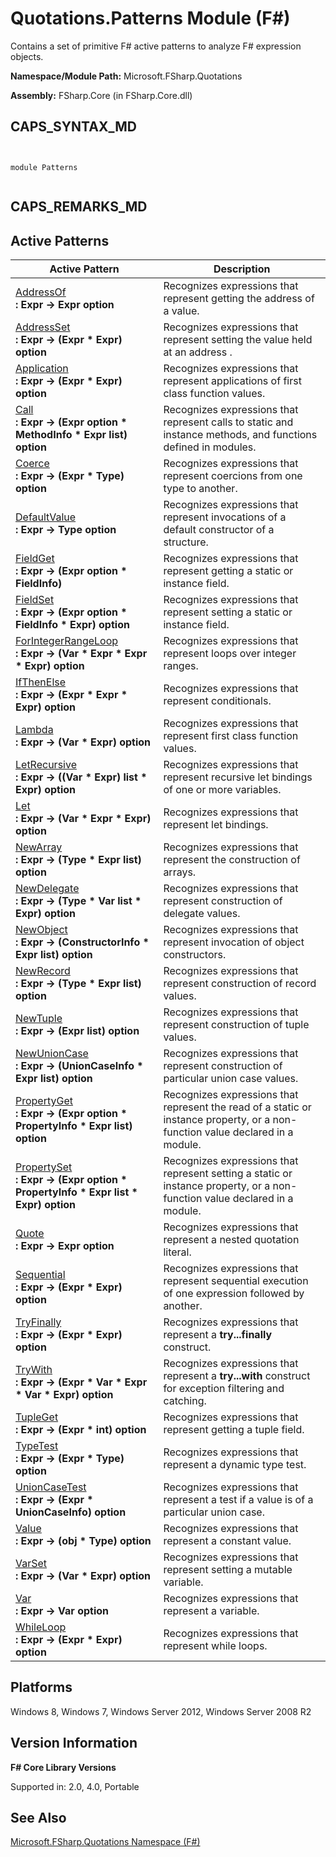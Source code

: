 # Quotations.Patterns Module (F#)

Contains a set of primitive F# active patterns to analyze F# expression objects.

**Namespace/Module Path:** Microsoft.FSharp.Quotations

**Assembly:** FSharp.Core (in FSharp.Core.dll)


## CAPS_SYNTAX_MD



```


module Patterns


```



## CAPS_REMARKS_MD

## Active Patterns


|Active Pattern|Description|
|--------------|-----------|
|[AddressOf](http://msdn.microsoft.com/en-us/library/dc14214e-96a1-43b7-ae8c-44d2b78dad4d)<br />**: Expr -&gt; Expr option**|Recognizes expressions that represent getting the address of a value.|
|[AddressSet](http://msdn.microsoft.com/en-us/library/08abb9b7-ca3c-4170-886a-ee393e6aa5f7)<br />**: Expr -&gt; (Expr &#42; Expr) option**|Recognizes expressions that represent setting the value held at an address .|
|[Application](http://msdn.microsoft.com/en-us/library/57856b28-771f-4ceb-9f00-16ea7f48af46)<br />**: Expr -&gt; (Expr &#42; Expr) option**|Recognizes expressions that represent applications of first class function values.|
|[Call](http://msdn.microsoft.com/en-us/library/30fe9a55-5a76-452d-9334-3324a6837ae7)<br />**: Expr -&gt; (Expr option &#42; MethodInfo &#42; Expr list) option**|Recognizes expressions that represent calls to static and instance methods, and functions defined in modules.|
|[Coerce](http://msdn.microsoft.com/en-us/library/bd5f79c4-5245-4e84-b1a7-b221928d47ae)<br />**: Expr -&gt; (Expr &#42; Type) option**|Recognizes expressions that represent coercions from one type to another.|
|[DefaultValue](http://msdn.microsoft.com/en-us/library/b71bf5a2-dcd6-4612-9b2d-d7f8a52d35fa)<br />**: Expr -&gt; Type option**|Recognizes expressions that represent invocations of a default constructor of a structure.|
|[FieldGet](http://msdn.microsoft.com/en-us/library/99d0c3d6-da53-4ebd-a288-c7be83c00daf)<br />**: Expr -&gt; (Expr option &#42; FieldInfo)**|Recognizes expressions that represent getting a static or instance field.|
|[FieldSet](http://msdn.microsoft.com/en-us/library/44ebb5e4-e79d-4ae1-9e17-704b3f33bd32)<br />**: Expr -&gt; (Expr option &#42; FieldInfo &#42; Expr) option**|Recognizes expressions that represent setting a static or instance field.|
|[ForIntegerRangeLoop](http://msdn.microsoft.com/en-us/library/bf775c49-6b5b-4a45-97bf-9caa678e743f)<br />**: Expr -&gt; (Var &#42; Expr &#42; Expr &#42; Expr) option**|Recognizes expressions that represent loops over integer ranges.|
|[IfThenElse](http://msdn.microsoft.com/en-us/library/90f83178-ad5e-4a9f-b657-50e955e2738b)<br />**: Expr -&gt; (Expr &#42; Expr &#42; Expr) option**|Recognizes expressions that represent conditionals.|
|[Lambda](http://msdn.microsoft.com/en-us/library/5f584ead-897b-4108-8c0d-7ba6a53a9e38)<br />**: Expr -&gt; (Var &#42; Expr) option**|Recognizes expressions that represent first class function values.|
|[LetRecursive](http://msdn.microsoft.com/en-us/library/4c127a46-ac21-4908-8e21-eed5f8d1659c)<br />**: Expr -&gt; ((Var &#42; Expr) list &#42; Expr) option**|Recognizes expressions that represent recursive let bindings of one or more variables.|
|[Let](http://msdn.microsoft.com/en-us/library/6bed1453-5243-45c5-a88f-5534444c6655)<br />**: Expr -&gt; (Var &#42; Expr &#42; Expr) option**|Recognizes expressions that represent let bindings.|
|[NewArray](http://msdn.microsoft.com/en-us/library/5427df99-ab59-4210-9333-79ae3cd24105)<br />**: Expr -&gt; (Type &#42; Expr list) option**|Recognizes expressions that represent the construction of arrays.|
|[NewDelegate](http://msdn.microsoft.com/en-us/library/42e69e2f-6a0d-4d0a-832b-a3374f10ea8f)<br />**: Expr -&gt; (Type &#42; Var list &#42; Expr) option**|Recognizes expressions that represent construction of delegate values.|
|[NewObject](http://msdn.microsoft.com/en-us/library/fc7b4283-5292-4fd1-b881-ad0178049979)<br />**: Expr -&gt; (ConstructorInfo &#42; Expr list) option**|Recognizes expressions that represent invocation of object constructors.|
|[NewRecord](http://msdn.microsoft.com/en-us/library/3be68638-6f84-409a-baf7-0697f9aa9084)<br />**: Expr -&gt; (Type &#42; Expr list) option**|Recognizes expressions that represent construction of record values.|
|[NewTuple](http://msdn.microsoft.com/en-us/library/2808be50-9b00-47e8-bbde-caf7180b6bbb)<br />**: Expr -&gt; (Expr list) option**|Recognizes expressions that represent construction of tuple values.|
|[NewUnionCase](http://msdn.microsoft.com/en-us/library/d361ce71-14fe-4c66-b99b-04ef429727e1)<br />**: Expr -&gt; (UnionCaseInfo &#42; Expr list) option**|Recognizes expressions that represent construction of particular union case values.|
|[PropertyGet](http://msdn.microsoft.com/en-us/library/ee094de8-82ad-48fb-9576-f9ad7d43fd36)<br />**: Expr -&gt; (Expr option &#42; PropertyInfo &#42; Expr list) option**|Recognizes expressions that represent the read of a static or instance property, or a non-function value declared in a module.|
|[PropertySet](http://msdn.microsoft.com/en-us/library/9a674e05-e14f-42dd-a645-91f5221fd872)<br />**: Expr -&gt; (Expr option &#42; PropertyInfo &#42; Expr list &#42; Expr) option**|Recognizes expressions that represent setting a static or instance property, or a non-function value declared in a module.|
|[Quote](http://msdn.microsoft.com/en-us/library/d164c678-ab7d-4836-bdb7-511af5647109)<br />**: Expr -&gt; Expr option**|Recognizes expressions that represent a nested quotation literal.|
|[Sequential](http://msdn.microsoft.com/en-us/library/9c6b25a1-4b8d-4de2-8365-8d26e0ee9611)<br />**: Expr -&gt; (Expr &#42; Expr) option**|Recognizes expressions that represent sequential execution of one expression followed by another.|
|[TryFinally](http://msdn.microsoft.com/en-us/library/30d985b7-3989-4baf-89e5-2b88dcafe648)<br />**: Expr -&gt; (Expr &#42; Expr) option**|Recognizes expressions that represent a **try...finally** construct.|
|[TryWith](http://msdn.microsoft.com/en-us/library/71c6a72e-d817-4e9e-9fe3-9cbe91ba2f6d)<br />**: Expr -&gt; (Expr &#42; Var &#42; Expr &#42; Var &#42; Expr) option**|Recognizes expressions that represent a **try...with** construct for exception filtering and catching.|
|[TupleGet](http://msdn.microsoft.com/en-us/library/3a11f5bb-fa3f-40af-8a75-e886b82a7f62)<br />**: Expr -&gt; (Expr &#42; int) option**|Recognizes expressions that represent getting a tuple field.|
|[TypeTest](http://msdn.microsoft.com/en-us/library/433ea8af-312f-48eb-a655-bee31758ede6)<br />**: Expr -&gt; (Expr &#42; Type) option**|Recognizes expressions that represent a dynamic type test.|
|[UnionCaseTest](http://msdn.microsoft.com/en-us/library/fb65b0a3-68d0-4223-be01-fe68ff2a8d57)<br />**: Expr -&gt; (Expr &#42; UnionCaseInfo) option**|Recognizes expressions that represent a test if a value is of a particular union case.|
|[Value](http://msdn.microsoft.com/en-us/library/c8c35d6d-0068-4faa-b7de-cd571991adee)<br />**: Expr -&gt; (obj &#42; Type) option**|Recognizes expressions that represent a constant value.|
|[VarSet](http://msdn.microsoft.com/en-us/library/4fb87a56-d508-4a0a-a2b4-43a84d127d7a)<br />**: Expr -&gt; (Var &#42; Expr) option**|Recognizes expressions that represent setting a mutable variable.|
|[Var](http://msdn.microsoft.com/en-us/library/fd28da2c-0ba3-4db2-85bc-73f7c23114e2)<br />**: Expr -&gt; Var option**|Recognizes expressions that represent a variable.|
|[WhileLoop](http://msdn.microsoft.com/en-us/library/0df8dd3c-faab-4873-ab5c-eb5b0159f8b9)<br />**: Expr -&gt; (Expr &#42; Expr) option**|Recognizes expressions that represent while loops.|

## Platforms
Windows 8, Windows 7, Windows Server 2012, Windows Server 2008 R2


## Version Information
**F# Core Library Versions**

Supported in: 2.0, 4.0, Portable




## See Also
[Microsoft.FSharp.Quotations Namespace &#40;F&#35;&#41;](Microsoft.FSharp.Quotations+Namespace+%28F%23%29.md)

